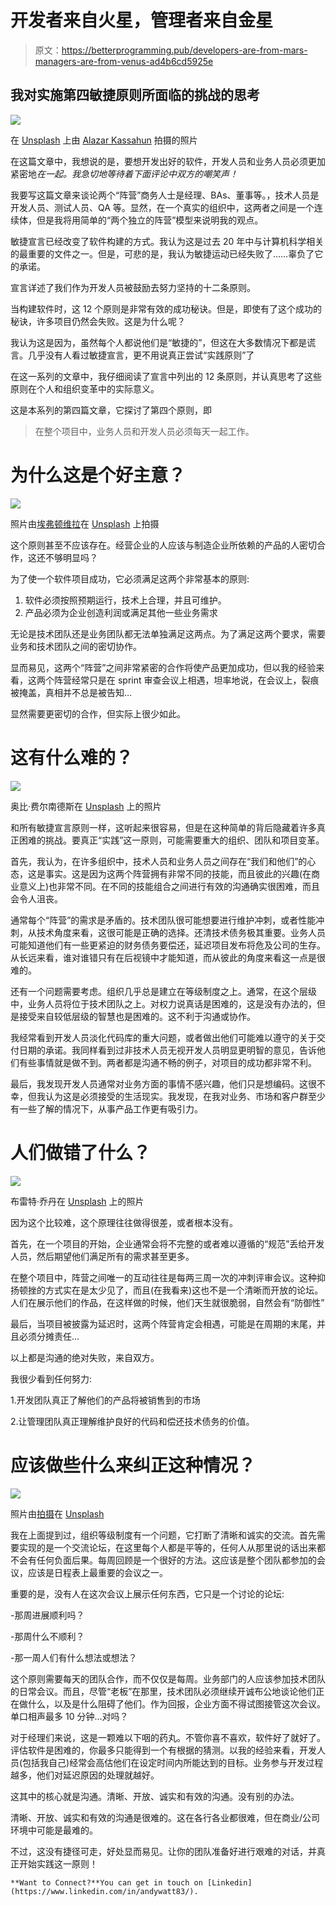 # 开发者来自火星，管理者来自金星

> 原文：<https://betterprogramming.pub/developers-are-from-mars-managers-are-from-venus-ad4b6cd5925e>

## 我对实施第四敏捷原则所面临的挑战的思考

![](img/3bf6a773d5da83e0074e592d5c26548c.png)

在 [Unsplash](https://unsplash.com?utm_source=medium&utm_medium=referral) 上由 [Alazar Kassahun](https://unsplash.com/@alazar_k5?utm_source=medium&utm_medium=referral) 拍摄的照片

在这篇文章中，我想说的是，要想开发出好的软件，开发人员和业务人员必须更加紧密地*在一起。我急切地等待着下面评论中双方的嘲笑声！*

我要写这篇文章来谈论两个“阵营”商务人士是经理、BAs、董事等。，技术人员是开发人员、测试人员、QA 等。显然，在一个真实的组织中，这两者之间是一个连续体，但是我将用简单的“两个独立的阵营”模型来说明我的观点。

敏捷宣言已经改变了软件构建的方式。我认为这是过去 20 年中与计算机科学相关的最重要的文件之一。但是，可悲的是，我认为敏捷运动已经失败了……辜负了它的承诺。

宣言详述了我们作为开发人员被鼓励去努力坚持的十二条原则。

当构建软件时，这 12 个原则是非常有效的成功秘诀。但是，即使有了这个成功的秘诀，许多项目仍然会失败。这是为什么呢？

我认为这是因为，虽然每个人都说他们是“敏捷的”，但这在大多数情况下都是谎言。几乎没有人看过敏捷宣言，更不用说真正尝试“实践原则”了

在这一系列的文章中，我仔细阅读了宣言中列出的 12 条原则，并认真思考了这些原则在个人和组织变革中的实际意义。

这是本系列的第四篇文章，它探讨了第四个原则，即

> 在整个项目中，业务人员和开发人员必须每天一起工作。

# 为什么这是个好主意？

![](img/ae2e7ce5a9b26f5729060739914deeae.png)

照片由[埃弗顿维拉](https://unsplash.com/@evertonvila?utm_source=medium&utm_medium=referral)在 [Unsplash](https://unsplash.com?utm_source=medium&utm_medium=referral) 上拍摄

这个原则甚至不应该存在。经营企业的人应该与制造企业所依赖的产品的人密切合作，这还不够明显吗？

为了使一个软件项目成功，它必须满足这两个非常基本的原则:

1.  软件必须按照预期运行，技术上合理，并且可维护。
2.  产品必须为企业创造利润或满足其他一些业务需求

无论是技术团队还是业务团队都无法单独满足这两点。为了满足这两个要求，需要业务和技术团队之间的密切协作。

显而易见，这两个“阵营”之间非常紧密的合作将使产品更加成功，但以我的经验来看，这两个阵营经常只是在 sprint 审查会议上相遇，坦率地说，在会议上，裂痕被掩盖，真相并不总是被告知…

显然需要更密切的合作，但实际上很少如此。

# 这有什么难的？

![](img/5012763900eecd05bad07187e221130a.png)

奥比·费尔南德斯在 [Unsplash](https://unsplash.com?utm_source=medium&utm_medium=referral) 上的照片

和所有敏捷宣言原则一样，这听起来很容易，但是在这种简单的背后隐藏着许多真正困难的挑战。要真正“实践”这一原则，可能需要重大的组织、团队和项目变革。

首先，我认为，在许多组织中，技术人员和业务人员之间存在“我们和他们”的心态，这是事实。这是因为这两个阵营拥有非常不同的技能，而且彼此的兴趣(在商业意义上)也非常不同。在不同的技能组合之间进行有效的沟通确实很困难，而且会令人沮丧。

通常每个“阵营”的需求是矛盾的。技术团队很可能想要进行维护冲刺，或者性能冲刺，从技术角度来看，这很可能是正确的选择。还清技术债务极其重要。业务人员可能知道他们有一些更紧迫的财务债务要偿还，延迟项目发布将危及公司的生存。从长远来看，谁对谁错只有在后视镜中才能知道，而从彼此的角度来看这一点是很难的。

还有一个问题需要考虑。组织几乎总是建立在等级制度之上。通常，在这个层级中，业务人员将位于技术团队之上。对权力说真话是困难的，这是没有办法的，但是接受来自较低层级的智慧也是困难的。这不利于沟通或协作。

我经常看到开发人员淡化代码库的重大问题，或者做出他们可能难以遵守的关于交付日期的承诺。我同样看到过非技术人员无视开发人员明显更明智的意见，告诉他们有些事情就是做不到。两者都是沟通不畅的例子，对项目的成功都非常不利。

最后，我发现开发人员通常对业务方面的事情不感兴趣，他们只是想编码。这很不幸，但我认为这是必须接受的生活现实。我发现，在我对业务、市场和客户群至少有一些了解的情况下，从事产品工作更有吸引力。

# 人们做错了什么？

![](img/767d7a7314ffe0e94ec0c0f0d8531838.png)

布雷特·乔丹在 [Unsplash](https://unsplash.com?utm_source=medium&utm_medium=referral) 上的照片

因为这个比较难，这个原理往往做得很差，或者根本没有。

首先，在一个项目的开始，企业通常会将不完整的或者难以遵循的“规范”丢给开发人员，然后期望他们满足所有的需求甚至更多。

在整个项目中，阵营之间唯一的互动往往是每两三周一次的冲刺评审会议。这种抑扬顿挫的方式实在是太少见了，而且(在我看来)这也不是一个清晰而开放的论坛。人们在展示他们的作品，在这样做的时候，他们天生就很脆弱，自然会有“防御性”

最后，当项目被披露为延迟时，这两个阵营肯定会相遇，可能是在周期的末尾，并且必须分摊责任…

以上都是沟通的绝对失败，来自双方。

我很少看到任何努力:

1.开发团队真正了解他们的产品将被销售到的市场

2.让管理团队真正理解维护良好的代码和偿还技术债务的价值。

# 应该做些什么来纠正这种情况？

![](img/87f07c435c0fcf5486675abe8b68c63b.png)

照片由[拍摄](https://unsplash.com/@bamagal?utm_source=medium&utm_medium=referral)在 [Unsplash](https://unsplash.com?utm_source=medium&utm_medium=referral)

我在上面提到过，组织等级制度有一个问题，它打断了清晰和诚实的交流。首先需要实现的是一个交流论坛，在这里每个人都是平等的，任何人从那里说的话出来都不会有任何负面后果。每周回顾是一个很好的方法。这应该是整个团队都参加的会议，应该是日程表上最重要的会议之一。

重要的是，没有人在这次会议上展示任何东西，它只是一个讨论的论坛:

-那周进展顺利吗？

-那周什么不顺利？

-那一周人们有什么想法或想法？

这个原则需要每天的团队合作，而不仅仅是每周。业务部门的人应该参加技术团队的日常会议。而且，尽管“老板”在那里，技术团队必须继续开诚布公地谈论他们正在做什么，以及是什么阻碍了他们。作为回报，企业方面不得试图接管这次会议。单口相声最多 10 分钟…对吗？

对于经理们来说，这是一颗难以下咽的药丸。不管你喜不喜欢，软件好了就好了。评估软件是困难的，你最多只能得到一个有根据的猜测。以我的经验来看，开发人员(包括我自己)经常会高估他们在设定时间内所能达到的目标。业务参与开发过程越多，他们对延迟原因的处理就越好。

这其中的核心就是沟通。清晰、开放、诚实和有效的沟通。没有别的办法。

清晰、开放、诚实和有效的沟通是很难的。这在各行各业都很难，但在商业/公司环境中可能是最难的。

不过，这没有捷径可走，好处显而易见。让你的团队准备好进行艰难的对话，并真正开始实践这一原则！

```
**Want to Connect?**You can get in touch on [Linkedin](https://www.linkedin.com/in/andywatt83/).
```